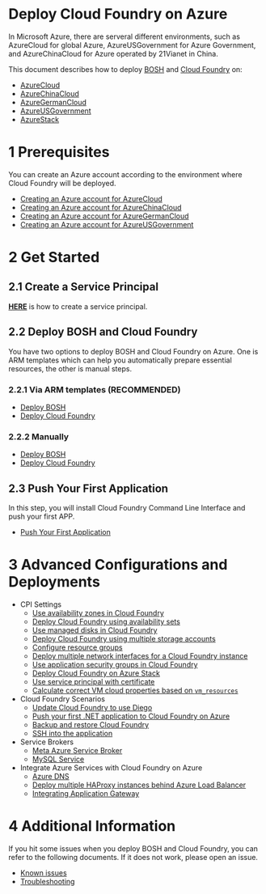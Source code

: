 # Deploy Cloud Foundry on Azure

In Microsoft Azure, there are serveral different environments, such as AzureCloud for global Azure, AzureUSGovernment for Azure Government, and AzureChinaCloud for Azure operated by 21Vianet in China.

This document describes how to deploy [BOSH](http://bosh.io/) and [Cloud Foundry](https://www.cloudfoundry.org/) on:
* [AzureCloud](https://azure.microsoft.com/en-us/)
* [AzureChinaCloud](https://www.azure.cn/)
* [AzureGermanCloud](https://azure.microsoft.com/en-us/overview/clouds/germany/)
* [AzureUSGovernment](http://www.azure.com/gov)
* [AzureStack](https://azure.microsoft.com/en-us/overview/azure-stack/)

# 1 Prerequisites

You can create an Azure account according to the environment where Cloud Foundry will be deployed.

* [Creating an Azure account for AzureCloud](https://azure.microsoft.com/en-us/pricing/free-trial/)
* [Creating an Azure account for AzureChinaCloud](https://www.azure.cn/pricing/pia/)
* [Creating an Azure account for AzureGermanCloud](https://azure.microsoft.com/en-us/free/germany/)
* [Creating an Azure account for AzureUSGovernment](https://azuregov.microsoft.com/trial/azuregovtrial)

# 2 Get Started

## 2.1 Create a Service Principal

[**HERE**](./get-started/create-service-principal.md) is how to create a service principal.

## 2.2 Deploy BOSH and Cloud Foundry

You have two options to deploy BOSH and Cloud Foundry on Azure. One is ARM templates which can help you automatically prepare essential resources, the other is manual steps.

### 2.2.1 Via ARM templates (**RECOMMENDED**)

* [Deploy BOSH](./get-started/via-arm-templates/deploy-bosh-via-arm-templates.md)
* [Deploy Cloud Foundry](./get-started/via-arm-templates/deploy-cloudfoundry-via-arm-templates.md)

### 2.2.2 Manually

* [Deploy BOSH](https://bosh.io/docs/init-azure.html)
* [Deploy Cloud Foundry](https://docs.cloudfoundry.org/deploying/azure/index.html)

## 2.3 Push Your First Application

In this step, you will install Cloud Foundry Command Line Interface and push your first APP.

* [Push Your First Application](./get-started/push-demo-app.md)

# 3 Advanced Configurations and Deployments

* CPI Settings
  * [Use availability zones in Cloud Foundry](./advanced/availability-zone/)
  * [Deploy Cloud Foundry using availability sets](./advanced/deploy-cloudfoundry-with-availability-sets/)
  * [Use managed disks in Cloud Foundry](./advanced/managed-disks/)
  * [Deploy Cloud Foundry using multiple storage accounts](./advanced/deploy-cloudfoundry-with-multiple-storage-accounts/)
  * [Configure resource groups](./advanced/configure-resource-groups/)
  * [Deploy multiple network interfaces for a Cloud Foundry instance](./advanced/deploy-multiple-network-interfaces/)
  * [Use application security groups in Cloud Foundry](./advanced/application-security-groups/)
  * [Deploy Cloud Foundry on Azure Stack](./advanced/azure-stack/)
  * [Use service principal with certificate](./advanced/use-service-principal-with-certificate/)
  * [Calculate correct VM cloud properties based on `vm_resources`](./advanced/calculate-vm-cloud-properties/)
* Cloud Foundry Scenarios
  * [Update Cloud Foundry to use Diego](./advanced/switch-to-diego-default-architecture/)
  * [Push your first .NET application to Cloud Foundry on Azure](./advanced/push-your-first-net-application-to-cloud-foundry-on-azure/)
  * [Backup and restore Cloud Foundry](./advanced/backup-and-restore-cloud-foundry/)
  * [SSH into the application](./advanced/cf-ssh-application/)
* Service Brokers
  * [Meta Azure Service Broker](https://github.com/Azure/meta-azure-service-broker)
  * [MySQL Service](./advanced/deploy-mysql/)
* Integrate Azure Services with Cloud Foundry on Azure
  * [Azure DNS](./advanced/deploy-azuredns/)
  * [Deploy multiple HAProxy instances behind Azure Load Balancer](./advanced/deploy-multiple-haproxy/)
  * [Integrating Application Gateway](./advanced/application-gateway/)

# 4 Additional Information

If you hit some issues when you deploy BOSH and Cloud Foundry, you can refer to the following documents. If it does not work, please open an issue.

* [Known issues](./additional-information/known-issues.md)
* [Troubleshooting](./additional-information/troubleshooting.md)
